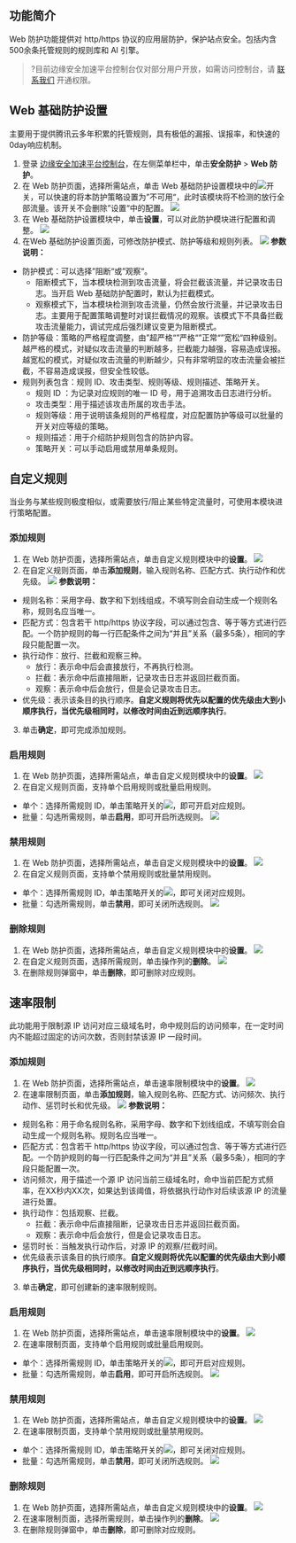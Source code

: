 ## 功能简介
Web 防护功能提供对 http/https 协议的应用层防护，保护站点安全。包括内含500余条托管规则的规则库和 AI 引擎。
>?目前边缘安全加速平台控制台仅对部分用户开放，如需访问控制台，请 [联系我们](https://cloud.tencent.com/online-service) 开通权限。



## Web 基础防护设置
主要用于提供腾讯云多年积累的托管规则，具有极低的漏报、误报率，和快速的0day响应机制。
1. 登录 [边缘安全加速平台控制台](https://console.cloud.tencent.com/edgeone)，在左侧菜单栏中，单击**安全防护** > **Web 防护**。
2. 在 Web 防护页面，选择所需站点，单击 Web 基础防护设置模块中的![](https://qcloudimg.tencent-cloud.cn/raw/7d363152eb0ea6c823ae278c4d118dc6.png)开关，可以快速的将本防护策略设置为”不可用“，此时该模块将不检测的放行全部流量。该开关不会删除”设置“中的配置。
![](https://qcloudimg.tencent-cloud.cn/raw/35ef7db5bc89d4f3dd99b2b148cd3401.png)
2. 在 Web 基础防护设置模块中，单击**设置**，可以对此防护模块进行配置和调整。
![](https://qcloudimg.tencent-cloud.cn/raw/6e7be0a03e71bb672c3dbb4da6ab3ab7.png)
3. 在Web 基础防护设置页面，可修改防护模式、防护等级和规则列表。
![](https://qcloudimg.tencent-cloud.cn/raw/0f0d15340df33c34809ea97753bc4940.png)
**参数说明：**
 - 防护模式：可以选择”阻断“或”观察“。
   - 阻断模式下，当本模块检测到攻击流量，将会拦截该流量，并记录攻击日志。当开启 Web 基础防护配置时，默认为拦截模式。
   - 观察模式下，当本模块检测到攻击流量，仍然会放行流量，并记录攻击日志。主要用于配置策略调整时对误拦截情况的观察。该模式下不具备拦截攻击流量能力，调试完成后强烈建议变更为阻断模式。
 - 防护等级：策略的严格程度调整，由”超严格“”严格“”正常“”宽松“四种级别。越严格的模式，对疑似攻击流量的判断越多，拦截能力越强，容易造成误报。越宽松的模式，对疑似攻击流量的判断越少，只有非常明显的攻击流量会被拦截，不容易造成误报，但安全性较低。
 - 规则列表包含：规则 ID、攻击类型、规则等级、规则描述、策略开关。
    - 规则 ID ：为记录对应规则的唯一 ID 号，用于追溯攻击日志进行分析。
    - 攻击类型：用于描述该攻击所属的攻击手法。
    - 规则等级：用于说明该条规则的严格程度，对应配置防护等级可以批量的开关对应等级的策略。
    - 规则描述：用于介绍防护规则包含的防护内容。
    - 策略开关：可以手动启用或禁用单条规则。
  
## 自定义规则
当业务与某些规则极度相似，或需要放行/阻止某些特定流量时，可使用本模块进行策略配置。

### 添加规则
1. 在 Web 防护页面，选择所需站点，单击自定义规则模块中的**设置**。
![](https://qcloudimg.tencent-cloud.cn/raw/7e3728041ccc8a64a39d46433b0a49ee.png)
2. 在自定义规则页面，单击**添加规则**，输入规则名称、匹配方式、执行动作和优先级。
![](https://qcloudimg.tencent-cloud.cn/raw/be18d003ed7fab9a30c07ec098a644eb.png)
**参数说明：**
 - 规则名称：采用字母、数字和下划线组成，不填写则会自动生成一个规则名称，规则名应当唯一。
 - 匹配方式：包含若干 http/https 协议字段，可以通过包含、等于等方式进行匹配。一个防护规则的每一行匹配条件之间为“并且”关系（最多5条），相同的字段只能配置一次。
 - 执行动作：放行、拦截和观察三种。
    - 放行：表示命中后会直接放行，不再执行检测。
    - 拦截：表示命中后直接阻断，记录攻击日志并返回拦截页面。
    - 观察：表示命中后会放行，但是会记录攻击日志。
 - 优先级：表示该条目的执行顺序。**自定义规则将优先以配置的优先级由大到小顺序执行，当优先级相同时，以修改时间由近到远顺序执行**。
3. 单击**确定**，即可完成添加规则。

### 启用规则
1. 在 Web 防护页面，选择所需站点，单击自定义规则模块中的**设置**。
![](https://qcloudimg.tencent-cloud.cn/raw/7e3728041ccc8a64a39d46433b0a49ee.png)
2. 在自定义规则页面，支持单个启用规则或批量启用规则。
  - 单个：选择所需规则 ID，单击策略开关的![](https://qcloudimg.tencent-cloud.cn/raw/171fbbf6fe32c80aba5be84541814e23.png)，即可开启对应规则。
  - 批量：勾选所需规则，单击**启用**，即可开启所选规则。
![](https://qcloudimg.tencent-cloud.cn/raw/0a9b88c78789eb0980633b9417453c84.png)

### 禁用规则
1. 在 Web 防护页面，选择所需站点，单击自定义规则模块中的**设置**。
![](https://qcloudimg.tencent-cloud.cn/raw/7e3728041ccc8a64a39d46433b0a49ee.png)
2. 在自定义规则页面，支持单个禁用规则或批量禁用规则。
  - 单个：选择所需规则 ID，单击策略开关的![](https://qcloudimg.tencent-cloud.cn/raw/057134e300a8daaed49b0d60348921e3.png)，即可关闭对应规则。
  - 批量：勾选所需规则，单击**禁用**，即可关闭所选规则。
![](https://qcloudimg.tencent-cloud.cn/raw/0b33ce885bedcd99eb63df66fdaacf3f.png)

### 删除规则
1. 在 Web 防护页面，选择所需站点，单击自定义规则模块中的**设置**。
![](https://qcloudimg.tencent-cloud.cn/raw/7e3728041ccc8a64a39d46433b0a49ee.png)
2. 在自定义规则页面，选择所需规则，单击操作列的**删除**。
![](https://qcloudimg.tencent-cloud.cn/raw/1fbda2358347710e25893a69d6329d91.png)
3. 在删除规则弹窗中，单击**删除**，即可删除对应规则。


## 速率限制
此功能用于限制源 IP 访问对应三级域名时，命中规则后的访问频率，在一定时间内不能超过固定的访问次数，否则封禁该源 IP 一段时间。

### 添加规则
1. 在 Web 防护页面，选择所需站点，单击速率限制模块中的**设置**。
![](https://qcloudimg.tencent-cloud.cn/raw/95e5ad3ef155b595433c83b78c1c025d.png)
2. 在速率限制页面，单击**添加规则**，输入规则名称、匹配方式、访问频次、执行动作、惩罚时长和优先级。
![](https://qcloudimg.tencent-cloud.cn/raw/5302c7330657e3770a1a6af50a1a2f9f.png)
**参数说明：**
 - 规则名称：用于命名规则名称，采用字母、数字和下划线组成，不填写则会自动生成一个规则名称。规则名应当唯一。
 - 匹配方式：包含若干 http/https 协议字段，可以通过包含、等于等方式进行匹配。一个防护规则的每一行匹配条件之间为“并且”关系（最多5条），相同的字段只能配置一次。
 - 访问频次，用于描述一个源 IP 访问当前三级域名时，命中当前匹配方式频率，在XX秒内XX次，如果达到该阈值，将依据执行动作对后续该源 IP 的流量进行处置。
 - 执行动作：包括观察、拦截。
    - 拦截：表示命中后直接阻断，记录攻击日志并返回拦截页面。
    - 观察：表示命中后会放行，但是会记录攻击日志。
 - 惩罚时长：当触发执行动作后，对源 IP 的观察/拦截时间。
 - 优先级表示该条目的执行顺序。**自定义规则将优先以配置的优先级由大到小顺序执行，当优先级相同时，以修改时间由近到远顺序执行**。
3. 单击**确定**，即可创建新的速率限制规则。

### 启用规则
1. 在 Web 防护页面，选择所需站点，单击速率限制模块中的**设置**。
![](https://qcloudimg.tencent-cloud.cn/raw/95e5ad3ef155b595433c83b78c1c025d.png)
2. 在速率限制页面，支持单个启用规则或批量启用规则。
  - 单个：选择所需规则 ID，单击策略开关的![](https://qcloudimg.tencent-cloud.cn/raw/171fbbf6fe32c80aba5be84541814e23.png)，即可开启对应规则。
  - 批量：勾选所需规则，单击**启用**，即可开启所选规则。
![](https://qcloudimg.tencent-cloud.cn/raw/6149377aebceb3ea139ee24f01ff7d7d.png)



### 禁用规则
1. 在 Web 防护页面，选择所需站点，单击自定义规则模块中的**设置**。
![](https://qcloudimg.tencent-cloud.cn/raw/7e3728041ccc8a64a39d46433b0a49ee.png)
2. 在速率限制页面，支持单个禁用规则或批量禁用规则。
  - 单个：选择所需规则 ID，单击策略开关的![](https://qcloudimg.tencent-cloud.cn/raw/eff5ccb39d4480475860ffb0b1ab0267.png)，即可关闭对应规则。
  - 批量：勾选所需规则，单击**禁用**，即可关闭所选规则。
![](https://qcloudimg.tencent-cloud.cn/raw/aac6066235239dcbd412a5696605468d.png)


### 删除规则
1. 在 Web 防护页面，选择所需站点，单击自定义规则模块中的**设置**。
![](https://qcloudimg.tencent-cloud.cn/raw/7e3728041ccc8a64a39d46433b0a49ee.png)
2. 在速率限制页面，选择所需规则，单击操作列的**删除**。
![](https://qcloudimg.tencent-cloud.cn/raw/e44c4ceda4d87d760cef3e8204150d98.png)
3. 在删除规则弹窗中，单击**删除**，即可删除对应规则。
